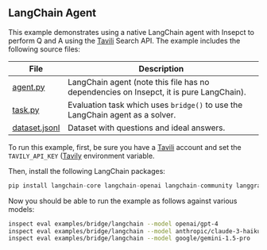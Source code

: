 ## LangChain Agent

This example demonstrates using a native LangChain agent with Insepct to perform Q and A using the [Tavili](https://tavily.com/) Search API. The example includes the following source files:

| File            | Description                                                                            |
|------------------|------------------------------------------------------|
| [agent.py](agent.py)      | LangChain agent (note this file has no dependencies on Insepct, it is pure LangChain). |
| [task.py](task.py)       | Evaluation task which uses `bridge()` to use the LangChain agent as a solver.          |
| [dataset.jsonl](dataset.jsonl) | Dataset with questions and ideal answers.                                              |

To run this example, first, be sure you have a [Tavili](https://tavily.com/) account and set the `TAVILY_API_KEY` ([Tavily](https://tavily.com/) environment variable.

Then, install the following LangChain packages:

``` python
pip install langchain-core langchain-openai langchain-community langgraph
```

Now you should be able to run the example as follows against various models:

``` bash
inspect eval examples/bridge/langchain --model openai/gpt-4 
inspect eval examples/bridge/langchain --model anthropic/claude-3-haiku-20240307
inspect eval examples/bridge/langchain --model google/gemini-1.5-pro
```